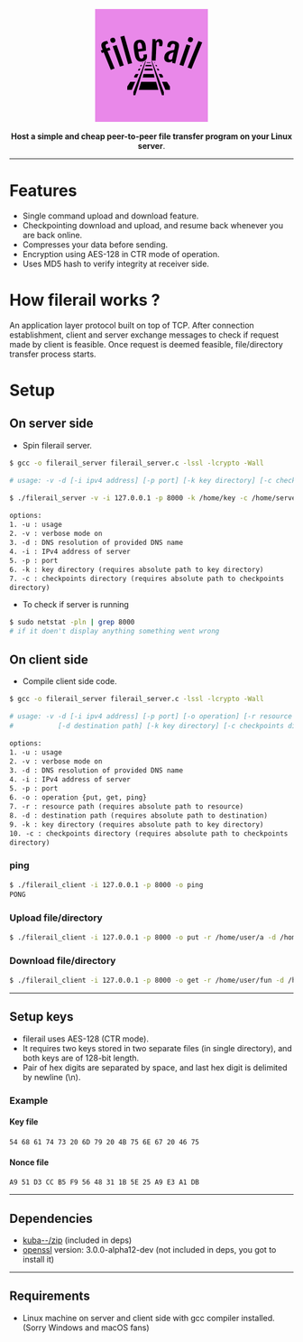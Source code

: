 
<p align="center"><img src="https://github.com/vi88i/filerail/blob/main/assets/filerail.png" alt="filerail"></p>

<p align="center"><b>Host a simple and cheap peer-to-peer file transfer program on your Linux server</b>.</p>

---

# Features

- Single command upload and download feature.
- Checkpointing download and upload, and resume back whenever you are back online.
- Compresses your data before sending.
- Encryption using AES-128 in CTR mode of operation.
- Uses MD5 hash to verify integrity at receiver side.

# How filerail works ?

An application layer protocol built on top of TCP. After connection establishment, client and server exchange messages to check if request made by client is feasible. Once request is deemed feasible, file/directory transfer process starts.

# Setup

## On server side

- Spin filerail server.

```bash
$ gcc -o filerail_server filerail_server.c -lssl -lcrypto -Wall
```

```bash
# usage: -v -d [-i ipv4 address] [-p port] [-k key directory] [-c checkpoints directory]
```

```bash
$ ./filerail_server -v -i 127.0.0.1 -p 8000 -k /home/key -c /home/server_ckpts
```

```text
options:
1. -u : usage
2. -v : verbose mode on
3. -d : DNS resolution of provided DNS name
4. -i : IPv4 address of server
5. -p : port
6. -k : key directory (requires absolute path to key directory)
7. -c : checkpoints directory (requires absolute path to checkpoints directory)
```

- To check if server is running

```bash
$ sudo netstat -pln | grep 8000
# if it doen't display anything something went wrong
```

## On client side

- Compile client side code.

```bash
$ gcc -o filerail_server filerail_server.c -lssl -lcrypto -Wall
```

```bash
# usage: -v -d [-i ipv4 address] [-p port] [-o operation] [-r resource path] 
#           [-d destination path] [-k key directory] [-c checkpoints directory]
```

```text
options:
1. -u : usage
2. -v : verbose mode on
3. -d : DNS resolution of provided DNS name
4. -i : IPv4 address of server
5. -p : port
6. -o : operation {put, get, ping}
7. -r : resource path (requires absolute path to resource)
8. -d : destination path (requires absolute path to destination)
9. -k : key directory (requires absolute path to key directory)
10. -c : checkpoints directory (requires absolute path to checkpoints directory)
```

### ping

```bash
$ ./filerail_client -i 127.0.0.1 -p 8000 -o ping
PONG
```

### Upload file/directory

```bash
$ ./filerail_client -i 127.0.0.1 -p 8000 -o put -r /home/user/a -d /home/user/fun -k /home/key -c /home/ckpt
```

### Download file/directory

```bash
$ ./filerail_client -i 127.0.0.1 -p 8000 -o get -r /home/user/fun -d /home/user2 -k /home/key -c /home/ckpt
```

---

## Setup keys

- filerail uses AES-128 (CTR mode).
- It requires two keys stored in two separate files (in single directory), and both keys are of 128-bit length.
- Pair of hex digits are separated by space, and last hex digit is delimited by newline (\n).

### Example

#### Key file

```text
54 68 61 74 73 20 6D 79 20 4B 75 6E 67 20 46 75

```

#### Nonce file

```text
A9 51 D3 CC B5 F9 56 48 31 1B 5E 25 A9 E3 A1 DB

```

---

## Dependencies

- <a href="https://github.com/kuba--/zip">kuba--/zip</a> (included in deps) 
- <a href="https://github.com/openssl/openssl">openssl</a> version: 3.0.0-alpha12-dev (not included in deps, you got to install it)

---

## Requirements

- Linux machine on server and client side with gcc compiler installed. (Sorry Windows and macOS fans)
